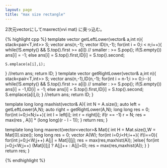 ```yaml
---
layout: page
title: "max size rectangle"
---
```


2次元vectorにしてmaxrect(vvi mat) に突っ込む。

{% highlight cpp %}
template<class T>
vector<int> getLeftLower(vector<T>& a,int n){
  stack<pair<T,int>> S;
  vector<int> ans(n,-1);
  vector<int> ID(n,-1);
  for(int i = 0;i < n;i++){
    while(!S.empty() && S.top().first >= a[i]) // smaller : >=
      S.pop();
    if(S.empty())
      ans[i] = -1;
    else
      ans[i] = S.top().first,ID[i] = S.top().second;
      
    S.emplace(a[i],i);
  }
  //return ans;
  return ID;
}
template<class T>
vector<int> getRightLower(vector<T>& a,int n){
  stack<pair<T,int>> S;
  vector<int> ans(n,-1),ID(n,-1);
  for(int i = n-1;i >= 0;i--){
    while(!S.empty() && S.top().first >= a[i]) // smaller : >=
      S.pop();
    if(S.empty())
      ans[i] = -1,ID[i] = -1;
    else
      ans[i] = S.top().first,ID[i] = S.top().second;
    S.emplace(a[i],i);
  }
  //return ans;
  return ID;
}

template<class T> long long maxhist(vector<T>& A){
  int N = A.size();
  auto left = getLeftLower(A,N);
  auto right = getRightLower(A,N);
  long long res = 0;
  for(int i=0;i<N;i++){
    int l = left[i];
    int r = right[i];
    if(r == -1) r = N;
    res = max(res , A[i] * (long long)(r - l - 1));
  }
  return res;
}

template<class T> long long maxrect(vector<vector<T>>& Mat){
  int H = Mat.size(),W = Mat[0].size();
  long long res = 0;
  vector<T> A(W);
  for(int i=0;i<H;i++){
    if(i==0){
      for(int j=0;j<W;j++) A[j] = Mat[i][j];
      res = max(res,maxhist(A));
    }else{
      for(int j=0;j<W;j++) (Mat[i][j] ? A[j]++ : A[j]=0);
      res = max(res,maxhist(A));
    }
  }
  return res;
}

{% endhighlight %}
